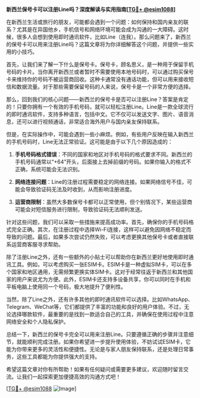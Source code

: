 **新西兰保号卡可以注册Line吗？深度解读与实用指南[[TG💪+ @esim1088](https://t.me/s/esim1088)]**

在新西兰生活或旅行的朋友，可能都会遇到一个问题：如何保持和国内亲友的联系？尤其是在异国他乡，手机信号和网络环境可能会成为沟通的一大障碍。这时候，很多人会想到使用即时通讯软件，比如Line（连我）。那么问题来了，新西兰的保号卡可以用来注册Line吗？这篇文章将为你详细解答这个问题，并提供一些实用的小技巧。

首先，让我们来了解一下什么是保号卡。保号卡，顾名思义，是一种用于保留手机号码的卡片。当你离开新西兰或者暂时不需要使用本地号码时，可以通过购买保号卡来维持你的号码不被运营商回收。这种卡通常没有通话功能，但可以用来接收短信和数据流量。对于那些需要保留号码的人来说，保号卡是一个非常方便的选择。

那么，回到我们的核心问题——新西兰的保号卡是否可以注册Line？答案是肯定的！只要你拥有一个有效的手机号码，就可以轻松注册Line。Line是一款全球流行的即时通讯软件，支持多种语言，包括中文。它不仅可以发送文字、图片、语音消息，还可以进行视频通话，非常适合海外用户与国内亲友保持联系。

但是，在实际操作中，可能会遇到一些小麻烦。例如，有些用户反映在输入新西兰的手机号码时，Line无法正常验证。这可能是由于以下几个原因造成的：

1. **手机号码格式错误**：不同的国家和地区对手机号码的格式要求不同。新西兰的手机号码通常以“+64”开头，后面接上去掉前缀的号码。如果你输入的格式不正确，系统可能会无法识别。

2. **网络连接问题**：Line的注册过程需要稳定的网络连接。如果网络信号不佳，可能会导致验证码无法及时收到，从而影响注册进度。

3. **运营商限制**：虽然大多数保号卡都可以正常使用，但个别情况下，某些运营商可能会对短信服务进行限制，导致验证码无法顺利发送。

针对这些问题，我们可以采取一些措施来提高成功率。首先，确保你的手机号码格式完全正确。其次，在注册过程中选择Wi-Fi连接，这样可以避免因网络不稳定而导致的问题。最后，如果多次尝试仍然失败，可以考虑更换其他保号卡或者直接联系运营商客服寻求帮助。

除了注册Line之外，还有一些额外的小贴士可以帮助你在新西兰更好地使用即时通讯工具。例如，可以考虑购买一张ESIM卡。ESIM卡是一种虚拟SIM卡，可以在多个国家和地区通用，无需频繁更换实体SIM卡。这对于经常往返于新西兰和其他国家的用户来说尤为方便。此外，ESIM卡还支持多设备共享，你可以同时在手机和平板电脑上使用同一个号码，极大地提升了便利性。

当然，除了Line之外，还有许多其他的即时通讯软件可以选择。比如WhatsApp、Telegram、WeChat等，它们都提供了丰富的功能和良好的用户体验。不过，无论选择哪款软件，最重要的是找到一款适合自己的工具，并确保在使用过程中注意网络安全和个人隐私保护。

总结一下，新西兰的保号卡完全可以用来注册Line。只要遵循正确的步骤并注意细节，就能顺利完成注册。如果你希望进一步提升使用体验，不妨试试ESIM卡，它能为你带来更多的灵活性和便捷性。无论是与家人朋友保持联系，还是处理日常事务，这些工具都能为你提供强大的支持。

希望这篇文章对你有所帮助！如果有任何疑问或需要更多建议，欢迎随时留言交流。让我们一起探索更加便捷高效的沟通方式吧！

[[TG💪+ @esim1088](https://t.me/s/esim1088) ![Image](https://i.postimg.cc/4NQfJmqS/Snipaste-2025-05-13-00-14-12.png)]